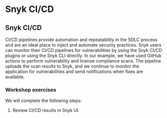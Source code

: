 # Snyk CI/CD

## Snyk CI/CD

CI/CD pipelines provide automation and repeatability in the SDLC process and are an ideal place to inject and automate security practices. Snyk users can monitor their CI/CD pipelines for vulnerabilities by using the Snyk CI/CD plugins or using the Snyk CLI directly. In our example, we have used GitHub actions to perform vulnerability and license compliance scans. The pipeline uploads the scan results to Snyk, and we continue to monitor the application for vulnerabilities and send notifications when fixes are available.

### Workshop exercises

We will complete the following steps:

1. Review CI/CD results in Snyk UI.
